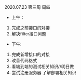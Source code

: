 2020.07.23 第三周 周四

+ 上午：

1. 完成之前接口的对接
2. 解决filter接口问题

+ 下午:

1. 完成新增接口的对接
2. 改善代码格式
3. 看端到端的测试相关知识//明日做
4. 尝试注册服务器 了解部署相关知识